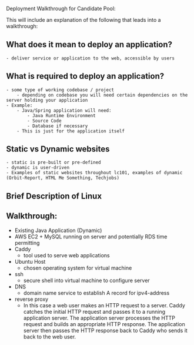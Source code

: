 Deployment Walkthrough for Candidate Pool:

This will include an explanation of the following that leads into a walkthrough:

## What does it mean to deploy an application?
	- deliver service or application to the web, accessible by users
## What is required to deploy an application?
	- some type of working codebase / project
		- depending on codebase you will need certain dependencies on the server holding your application
	- Example:
		- Java/Spring application will need:
			- Java Runtime Environment
			- Source Code
			- Database if necessary
		- This is just for the application itself
## Static vs Dynamic websites
	- static is pre-built or pre-defined
	- dynamic is user-driven
	- Examples of static websites throughout lc101, examples of dynamic (Orbit-Report, HTML Me Something, Techjobs)
## Brief Description of Linux

## Walkthrough:
- Existing Java Application (Dynamic)
- AWS EC2 + MySQL running on server and potentially RDS time permitting
- Caddy
	- tool used to serve web applications
- Ubuntu Host
	- chosen operating system for virtual machine
- ssh
	- secure shell into virtual machine to configure server
- DNS
	- domain name service to establish A record for ipv4-address
- reverse proxy
	- In this case a web user makes an HTTP request to a server. Caddy catches the initial HTTP request and passes it to a running application server. The application server processes the HTTP request and builds an appropriate HTTP response. The application server then passes the HTTP response back to Caddy who sends it back to the web user.

